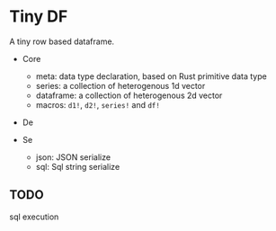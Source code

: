 # Tiny DF

A tiny row based dataframe.

- Core

  - meta: data type declaration, based on Rust primitive data type
  - series: a collection of heterogenous 1d vector
  - dataframe: a collection of heterogenous 2d vector
  - macros: `d1!`, `d2!`, `series!` and `df!`

- De

- Se
  - json: JSON serialize
  - sql: Sql string serialize

## TODO

sql execution
